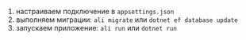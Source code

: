 1. настраиваем подключение в `appsettings.json`
2. выполняем миграции: `ali migrate` или `dotnet ef database update`
3. запускаем приложение: `ali run` или `dotnet run`
